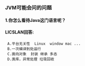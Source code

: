 ### JVM可能会问的问题
#### 1.你怎么看待Java这门语言呢？
#### LICSLAN回答: 
     A.平台无关性  Linux  window mac ...
     B.一次编译到处运行
     C.面向对象  封装 继承 多态
     D.类库，异常处理 垃圾回收
